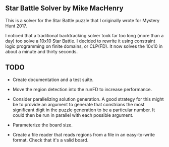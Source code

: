 Star Battle Solver by Mike MacHenry
---

This is a solver for the Star Battle puzzle that I originally wrote for
Mystery Hunt 2017.

I noticed that a traditional backtracking solver took far too long (more than a
day) too solve a 10x10 Star Battle. I decided to rewrite it using constraint
logic programming on finite domains, or CLP(FD). It now solves the 10x10 in
about a minute and thirty seconds.

TODO
---

* Create documentation and a test suite.

* Move the region detection into the runFD to increase performance.

* Consider parallelizing solution generation. A good strategy for this might
  be to provide an argument to generate that constrians the most significant
  digit in the puzzle generation to be a particular number. It could then be
  run in parallel with each possible argument.

* Parameterize the board size.

* Create a file reader that reads regions from a file in an easy-to-write
  format. Check that it's a valid board.


